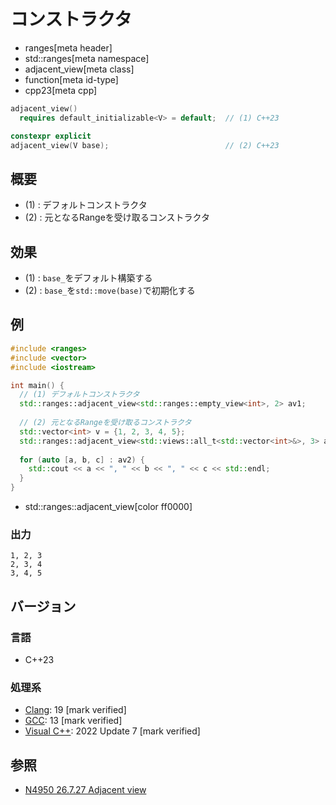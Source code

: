 # コンストラクタ
* ranges[meta header]
* std::ranges[meta namespace]
* adjacent_view[meta class]
* function[meta id-type]
* cpp23[meta cpp]

```cpp
adjacent_view()
  requires default_initializable<V> = default;  // (1) C++23

constexpr explicit
adjacent_view(V base);                          // (2) C++23
```

## 概要

- (1) : デフォルトコンストラクタ
- (2) : 元となるRangeを受け取るコンストラクタ

## 効果

- (1) : `base_`をデフォルト構築する
- (2) : `base_`を`std::move(base)`で初期化する

## 例
```cpp example
#include <ranges>
#include <vector>
#include <iostream>

int main() {
  // (1) デフォルトコンストラクタ
  std::ranges::adjacent_view<std::ranges::empty_view<int>, 2> av1;
  
  // (2) 元となるRangeを受け取るコンストラクタ
  std::vector<int> v = {1, 2, 3, 4, 5};
  std::ranges::adjacent_view<std::views::all_t<std::vector<int>&>, 3> av2(v);
  
  for (auto [a, b, c] : av2) {
    std::cout << a << ", " << b << ", " << c << std::endl;
  }
}
```
* std::ranges::adjacent_view[color ff0000]

### 出力
```
1, 2, 3
2, 3, 4
3, 4, 5
```

## バージョン
### 言語
- C++23

### 処理系
- [Clang](/implementation.md#clang): 19 [mark verified]
- [GCC](/implementation.md#gcc): 13 [mark verified]
- [Visual C++](/implementation.md#visual_cpp): 2022 Update 7 [mark verified]

## 参照
- [N4950 26.7.27 Adjacent view](https://timsong-cpp.github.io/cppwp/n4950/range.adjacent)